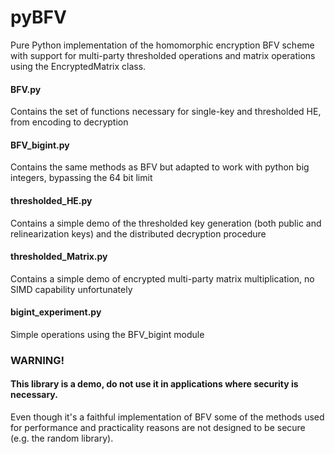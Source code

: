 # pyBFV
Pure Python implementation of the homomorphic encryption BFV scheme with support for multi-party thresholded operations and matrix operations using the EncryptedMatrix class.

#### BFV.py
Contains the set of functions necessary for single-key and thresholded HE, from encoding to decryption

#### BFV_bigint.py
Contains the same methods as BFV but adapted to work with python big integers, bypassing the 64 bit limit

#### thresholded_HE.py
Contains a simple demo of the thresholded key generation (both public and relinearization keys) and the distributed decryption procedure

#### thresholded_Matrix.py
Contains a simple demo of encrypted multi-party matrix multiplication, no SIMD capability unfortunately

#### bigint_experiment.py
Simple operations using the BFV_bigint module


### WARNING! 
#### This library is a demo, do not use it in applications where security is necessary.
Even though it's a faithful implementation of BFV some of the methods used for performance and practicality
reasons are not designed to be secure (e.g. the random library).
